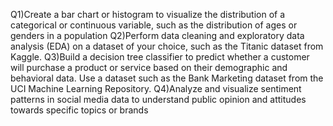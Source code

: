 Q1)Create a bar chart or histogram to visualize the distribution of a categorical or continuous variable, such as the distribution of ages or genders in a population
Q2)Perform data cleaning and exploratory data analysis (EDA) on a dataset of your choice, such as the Titanic dataset from Kaggle. 
Q3)Build a decision tree classifier to predict whether a customer will purchase a product or service based on their demographic and behavioral data. Use a dataset such as the Bank Marketing dataset from the UCI Machine Learning Repository.
Q4)Analyze and visualize sentiment patterns in social media data to understand public opinion and attitudes towards specific topics or brands
